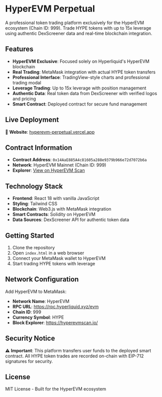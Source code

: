 # HyperEVM Perpetual

A professional token trading platform exclusively for the HyperEVM ecosystem (Chain ID: 999). Trade HYPE tokens with up to 15x leverage using authentic DexScreener data and real-time blockchain integration.

## Features

- **HyperEVM Exclusive**: Focused solely on Hyperliquid's HyperEVM blockchain
- **Real Trading**: MetaMask integration with actual HYPE token transfers
- **Professional Interface**: TradingView-style charts and professional trading modal
- **Leverage Trading**: Up to 15x leverage with position management
- **Authentic Data**: Real token data from DexScreener with verified logos and pricing
- **Smart Contract**: Deployed contract for secure fund management

## Live Deployment

🚀 **Website**: [hyperevm-perpetual.vercel.app](https://hyperevm-perpetual.vercel.app)

## Contract Information

- **Contract Address**: `0x14AaE885A4c81605a288e9379b966e72d7072b6a`
- **Network**: HyperEVM Mainnet (Chain ID: 999)
- **Explorer**: [View on HyperEVM Scan](https://hyperevmscan.io/address/0x14AaE885A4c81605a288e9379b966e72d7072b6a)

## Technology Stack

- **Frontend**: React 18 with vanilla JavaScript
- **Styling**: Tailwind CSS
- **Blockchain**: Web3.js with MetaMask integration
- **Smart Contracts**: Solidity on HyperEVM
- **Data Sources**: DexScreener API for authentic token data

## Getting Started

1. Clone the repository
2. Open `index.html` in a web browser
3. Connect your MetaMask wallet to HyperEVM
4. Start trading HYPE tokens with leverage

## Network Configuration

Add HyperEVM to MetaMask:
- **Network Name**: HyperEVM
- **RPC URL**: https://rpc.hyperliquid.xyz/evm
- **Chain ID**: 999
- **Currency Symbol**: HYPE
- **Block Explorer**: https://hyperevmscan.io/

## Security Notice

⚠️ **Important**: This platform transfers user funds to the deployed smart contract. All HYPE token trades are recorded on-chain with EIP-712 signatures for security.

## License

MIT License - Built for the HyperEVM ecosystem